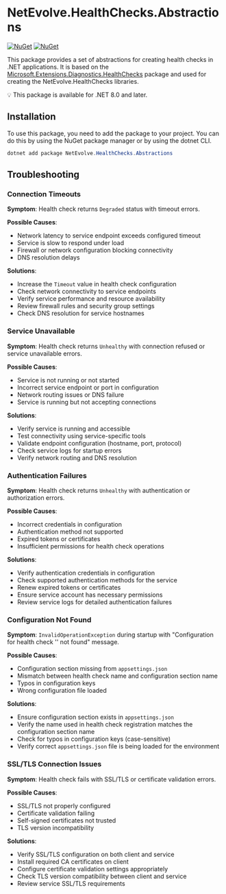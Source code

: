 # NetEvolve.HealthChecks.Abstractions

[![NuGet](https://img.shields.io/nuget/v/NetEvolve.HealthChecks.Abstractions?logo=nuget)](https://www.nuget.org/packages/NetEvolve.HealthChecks.Abstractions/)
[![NuGet](https://img.shields.io/nuget/dt/NetEvolve.HealthChecks.Abstractions?logo=nuget)](https://www.nuget.org/packages/NetEvolve.HealthChecks.Abstractions/)

This package provides a set of abstractions for creating health checks in .NET applications. It is based on the [Microsoft.Extensions.Diagnostics.HealthChecks](https://www.nuget.org/packages/Microsoft.Extensions.Diagnostics.HealthChecks/) package and used for creating the NetEvolve.HealthChecks libraries.

:bulb: This package is available for .NET 8.0 and later.

## Installation
To use this package, you need to add the package to your project. You can do this by using the NuGet package manager or by using the dotnet CLI.
```powershell
dotnet add package NetEvolve.HealthChecks.Abstractions
```

## Troubleshooting

### Connection Timeouts

**Symptom**: Health check returns `Degraded` status with timeout errors.

**Possible Causes**:
- Network latency to service endpoint exceeds configured timeout
- Service is slow to respond under load
- Firewall or network configuration blocking connectivity
- DNS resolution delays

**Solutions**:
- Increase the `Timeout` value in health check configuration
- Check network connectivity to service endpoints
- Verify service performance and resource availability
- Review firewall rules and security group settings
- Check DNS resolution for service hostnames

### Service Unavailable

**Symptom**: Health check returns `Unhealthy` with connection refused or service unavailable errors.

**Possible Causes**:
- Service is not running or not started
- Incorrect service endpoint or port in configuration
- Network routing issues or DNS failure
- Service is running but not accepting connections

**Solutions**:
- Verify service is running and accessible
- Test connectivity using service-specific tools
- Validate endpoint configuration (hostname, port, protocol)
- Check service logs for startup errors
- Verify network routing and DNS resolution

### Authentication Failures

**Symptom**: Health check returns `Unhealthy` with authentication or authorization errors.

**Possible Causes**:
- Incorrect credentials in configuration
- Authentication method not supported
- Expired tokens or certificates
- Insufficient permissions for health check operations

**Solutions**:
- Verify authentication credentials in configuration
- Check supported authentication methods for the service
- Renew expired tokens or certificates
- Ensure service account has necessary permissions
- Review service logs for detailed authentication failures

### Configuration Not Found

**Symptom**: `InvalidOperationException` during startup with "Configuration for health check '<name>' not found" message.

**Possible Causes**:
- Configuration section missing from `appsettings.json`
- Mismatch between health check name and configuration section name
- Typos in configuration keys
- Wrong configuration file loaded

**Solutions**:
- Ensure configuration section exists in `appsettings.json`
- Verify the name used in health check registration matches the configuration section name
- Check for typos in configuration keys (case-sensitive)
- Verify correct `appsettings.json` file is being loaded for the environment

### SSL/TLS Connection Issues

**Symptom**: Health check fails with SSL/TLS or certificate validation errors.

**Possible Causes**:
- SSL/TLS not properly configured
- Certificate validation failing
- Self-signed certificates not trusted
- TLS version incompatibility

**Solutions**:
- Verify SSL/TLS configuration on both client and service
- Install required CA certificates on client
- Configure certificate validation settings appropriately
- Check TLS version compatibility between client and service
- Review service SSL/TLS requirements

